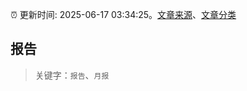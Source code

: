 :alarm_clock: 更新时间: 2025-06-17 03:34:25。[文章来源](/README.md)、[文章分类](/TAGS.md)

## 报告


> 关键字：`报告`、`月报`



